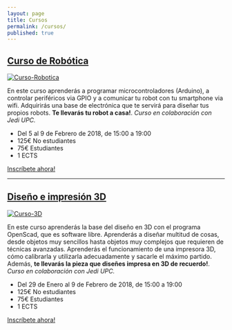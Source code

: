 ```yaml
---
layout: page
title: Cursos
permalink: /cursos/
published: true
---
```


## [Curso de Robótica](http://robotica.jediupc.com/)

[![Curso-Robotica](https://jediupc.com/jedi-content/uploads/2018/01/robots.png)](http://robotica.jediupc.com/)

En este curso aprenderás a programar microcontroladores (Arduino), a controlar periféricos via GPIO y a comunicar tu robot con tu smartphone via wifi. Adquirirás una base de electrónica que te servirá para diseñar tus propios robots. **Te llevarás tu robot a casa!**. *Curso en colaboración con Jedi UPC.*

* Del 5 al 9 de Febrero de 2018, de 15:00 a 19:00
* 125€ No estudiantes
* 75€ Estudiantes
* 1 ECTS

[Inscríbete ahora!](http://robotica.jediupc.com/)

---

## [Diseño e impresión 3D](http://blender.jediupc.com/)

[![Curso-3D](https://jediupc.com/jedi-content/uploads/2017/05/diseny3d.png)](http://blender.jediupc.com/)

En este curso aprenderás la base del diseño en 3D con el programa OpenScad, que es software libre. Aprenderás a diseñar multitud de cosas, desde objetos muy sencillos hasta objetos muy complejos que requieren de técnicas avanzadas. Aprenderás el funcionamiento de una impresora 3D, cómo calibrarla y utilizarla adecuadamente y sacarle el máximo partido. Además, **te llevarás la pieza que diseñes impresa en 3D de recuerdo!**. *Curso en colaboración con Jedi UPC.*

* Del 29 de Enero al 9 de Febrero de 2018, de 15:00 a 19:00
* 125€ No estudiantes
* 75€ Estudiantes
* 1 ECTS

[Inscríbete ahora!](http://blender.jediupc.com/)


